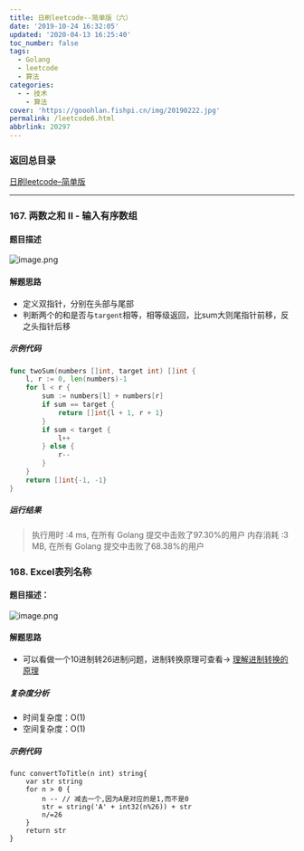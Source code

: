 ```yaml
---
title: 日刷leetcode--简单版（六）
date: '2019-10-24 16:32:05'
updated: '2020-04-13 16:25:40'
toc_number: false
tags:
  - Golang
  - leetcode
  - 算法
categories:
  - - 技术
    - 算法
cover: 'https://gooohlan.fishpi.cn/img/20190222.jpg'
permalink: /leetcode6.html
abbrlink: 20297
---
```


### 返回总目录

[日刷leetcode–简单版](https://gooohlan.cn/leetcode.html)

---

### 167. 两数之和 II - 输入有序数组

#### 题目描述
![image.png](https://gooohlan.fishpi.cn/img/image-56cb3cb1.png)
#### 解题思路
* 定义双指针，分别在头部与尾部
* 判断两个的和是否与`targent`相等，相等级返回，比sum大则尾指针前移，反之头指针后移
##### 示例代码
```go
func twoSum(numbers []int, target int) []int {
	l, r := 0, len(numbers)-1
	for l < r {
		sum := numbers[l] + numbers[r]
		if sum == target {
			return []int{l + 1, r + 1}
		}
		if sum < target {
			l++
		} else {
			r--
		}
	}
	return []int{-1, -1}
}
```
##### 运行结果
> 执行用时 :4 ms, 在所有 Golang 提交中击败了97.30%的用户
> 内存消耗 :3 MB, 在所有 Golang 提交中击败了68.38%的用户

### 168. Excel表列名称
#### 题目描述：
![image.png](https://gooohlan.fishpi.cn/img/image-6f5a1e22.png)
#### 解题思路
* 可以看做一个10进制转26进制问题，进制转换原理可查看-> [理解进制转换的原理](https://zhuanlan.zhihu.com/p/75006709)
##### 复杂度分析

* 时间复杂度：O(1)
* 空间复杂度：O(1)
##### 示例代码
```
func convertToTitle(n int) string{
	var str string
	for n > 0 {
		n -- // 减去一个,因为A是对应的是1,而不是0
		str = string('A' + int32(n%26)) + str
		n/=26
	}
	return str
}
```
